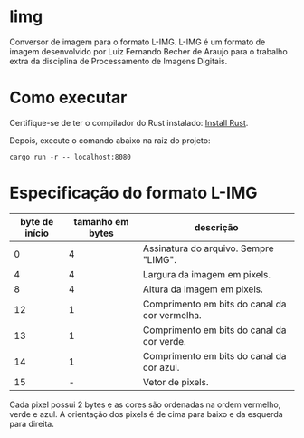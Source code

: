 # limg

Conversor de imagem para o formato L-IMG. L-IMG é um formato de 
imagem desenvolvido por Luiz Fernando Becher de Araujo para o 
trabalho extra da disciplina de Processamento de Imagens Digitais.

# Como executar

Certifique-se de ter o compilador do Rust instalado: [Install Rust](https://www.rust-lang.org/tools/install).

Depois, execute o comando abaixo na raiz do projeto:
```
cargo run -r -- localhost:8080
```

# Especificação do formato L-IMG

| byte de início | tamanho em bytes | descrição |
| --- | --- | --- |
| 0 | 4 | Assinatura do arquivo. Sempre "LIMG". |
| 4 | 4 | Largura da imagem em pixels. |
| 8 | 4 | Altura da imagem em pixels. |
| 12 | 1 | Comprimento em bits do canal da cor vermelha. |
| 13 | 1 | Comprimento em bits do canal da cor verde. |
| 14 | 1 | Comprimento em bits do canal da cor azul. |
| 15 | - | Vetor de pixels. |

Cada pixel possui 2 bytes e as cores são ordenadas na ordem vermelho, verde e azul.
A orientação dos pixels é de cima para baixo e da esquerda para direita.
